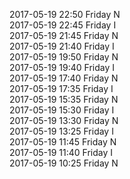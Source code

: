 2017-05-19 22:50 Friday  N  
2017-05-19 22:45 Friday  I  
2017-05-19 21:45 Friday  N  
2017-05-19 21:40 Friday  I  
2017-05-19 19:50 Friday  N  
2017-05-19 19:40 Friday  I  
2017-05-19 17:40 Friday  N  
2017-05-19 17:35 Friday  I  
2017-05-19 15:35 Friday  N  
2017-05-19 15:30 Friday  I  
2017-05-19 13:30 Friday  N  
2017-05-19 13:25 Friday  I  
2017-05-19 11:45 Friday  N  
2017-05-19 11:40 Friday  I  
2017-05-19 10:25 Friday  N  
